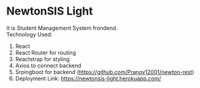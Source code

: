 # NewtonSIS Light
It is Student Management System frondend.<br>
Technology Used:<br>
1. React<br>
2. React Router for routing<br>
3. Reactstrap for styling<br>
4. Axios to connect backend <br>
5. Srpingboot for backend (https://github.com/Pranoy12001/newton-rest)
6. Deployment Link: https://newtonsis-light.herokuapp.com/
